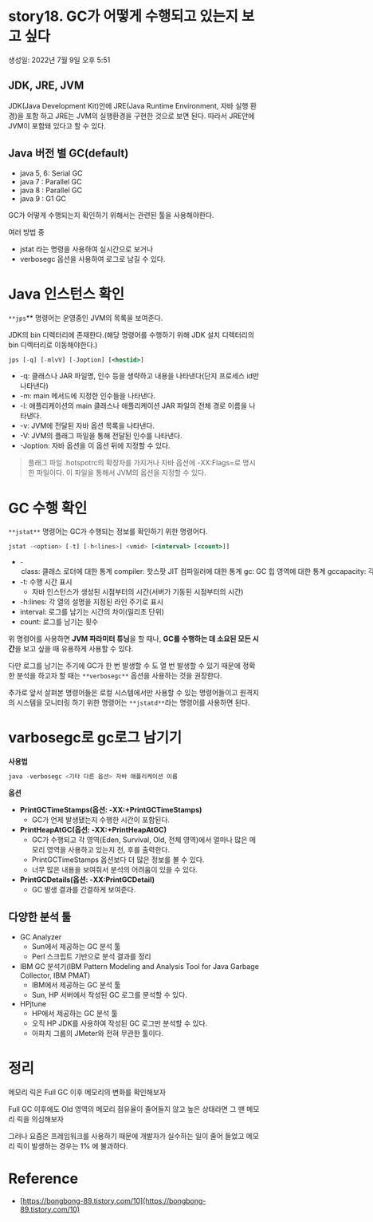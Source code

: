 # story18. GC가 어떻게 수행되고 있는지 보고 싶다
생성일: 2022년 7월 9일 오후 5:51

## JDK, JRE, JVM

JDK(Java Development Kit)안에 JRE(Java Runtime Environment, 자바 실행 환경)을 포함 하고 JRE는 JVM의 실행환경을 구현한 것으로 보면 된다. 따라서 JRE안에 JVM이 포함돼 있다고 할 수 있다.

## Java 버전 별 GC(default)

- java 5, 6: Serial GC
- java 7 : Parallel GC
- java 8 : Parallel GC
- java 9 : G1 GC

GC가 어떻게 수행되는지 확인하기 위해서는 관련된 툴을 사용해야한다.

여러 방법 중 

- jstat 라는 명령을 사용하여 실시간으로 보거나
- verbosegc 옵션을 사용하여 로그로 남길 수 있다.

# Java 인스턴스 확인

`**jps`** 명령어는 운영중인 JVM의 목록을 보여준다.

JDK의 bin 디렉터리에 존재한다.(해당 명령어를 수행하기 위해 JDK 설치 디렉터리의 bin 디렉터리로 이동해야한다.)

```jsx
jps [-q] [-mlvV] [-Joption] [<hostid>]
```

- -q: 클래스나 JAR 파일명, 인수 등을 생략하고 내용을 나타낸다(단지 프로세스 id만 나타낸다)
- -m: main 메서드에 지정한 인수들을 나타낸다.
- -l: 애플리케이션의 main 클래스나 애플리케이션 JAR 파일의 전체 경로 이름을 나타낸다.
- -v: JVM에 전달된 자바 옵션 목록을 나타낸다.
- -V: JVM의 플래그 파일을 통해 전달된 인수를 나타낸다.
- -Joption: 자바 옵션을 이 옵션 뒤에 지정할 수 있다.

> 플래그 파일
.hotspotrc의 확장자를 가지거나 자바 옵션에 -XX:Flags=<file name>로 명시한 파일이다. 이 파일을 통해서 JVM의 옵션을 지정할 수 있다.
> 

 

# GC 수행 확인

`**jstat**` 명령어는 GC가 수행되는 정보를 확인하기 위한 명령어다.

```jsx
jstat -<option> [-t] [-h<lines>] <vmid> [<interval> [<count>]]
```

- -<option>
    - class: 클래스 로더에 대한 통계
    - compiler: 핫스팟 JIT 컴파일러에 대한 통계
    - gc: GC 힙 영역에 대한 통계
    - **gccapacity**: 각 영역의 허용치와 연관된 영역에 대한 통계
        - 각 영역의 크기를 알 수 있어 어떤 영역의 크기를 늘리고 줄여야 할지를 확인 할 수 있는 장점이 있다.
    - gccause: GC의 요약 정보와, 마지막 GC와 현재 GC에 대한 통계
    - gcnew: 각 영역에 대한 통계
    - gcnewcapacity: Young 영역과 관련된 영역에 대한 통계
    - gcold: Old와 Perm 영역에 대한 통계
    - gcoldcapacity: Old 영역의 크기에 대한 통계
    - gcpermcapacity: Perm 영역의 크기에 대한 통계
    - **gcutil**: GC에 대한 요약 정보
        - 힙 영역의 사용량을 %로 보여준다.
    - printcompilation: 핫 스팟 컴파일 메서드에 대한 통계
- -t: 수행 시간 표시
    - 자바 인스턴스가 생성된 시점부터의 시간(서버가 기동된 시점부터의 시간)
- -h:lines: 각 열의 설명을 지정된 라인 주기로 표시
- interval: 로그를 남기는 시간의 차이(밀리초 단위)
- count: 로그를 남기는 횟수

위 명령어를 사용하면 **JVM 파라미터 튜닝**을 할 때나, **GC를 수행하는 데 소요된 모든 시간**을 보고 싶을 때 유용하게 사용할 수 있다.

다만 로그를 남기는 주기에 GC가 한 번 발생할 수 도 열 번 발생할 수 있기 때문에 정확한 분석을 하고자 할 때는 `**verbosegc**` 옵션을 사용하는 것을 권장한다.

추가로 앞서 살펴본 명령어들은 로컬 시스템에서만 사용할 수 있는 명령어들이고 원격지의 시스템을 모니터링 하기 위한 명령어는 `**jstatd**`라는 명령어를 사용하면 된다.

# varbosegc로 gc로그 남기기

**사용법**

```jsx
java -verbosegc <기타 다른 옵션> 자바 애플리케이션 이름
```

**옵션**

- **PrintGCTimeStamps(옵션: -XX:+PrintGCTimeStamps)**
    - GC가 언제 발생됐는지 수행한 시간이 포함된다.
- **PrintHeapAtGC(옵션: -XX:+PrintHeapAtGC)**
    - GC가 수행되고 각 영역(Eden, Survival, Old, 전체 영역)에서 얼마나 많은 메모리 영역을 사용하고 있는지 전, 후를 출력한다.
    - PrintGCTimeStamps 옵션보다 더 많은 정보를 볼 수 있다.
    - 너무 많은 내용을 보여줘서 분석의 어려움이 있을 수 있다.
- **PrintGCDetails(옵션: -XX:PrintGCDetail)**
    - GC 발생 결과를 간결하게 보여준다.
    

## 다양한 분석 툴

- GC Analyzer
    - Sun에서 제공하는 GC 분석 툴
    - Perl 스크립트 기반으로 분석 결과를 정리
- IBM GC 분석기(IBM Pattern Modeling and Analysis Tool for Java Garbage Collector, IBM PMAT)
    - IBM에서 제공하는 GC 분석 툴
    - Sun, HP 서버에서 작성된 GC 로그를 분석할 수 있다.
- HPjtune
    - HP에서 제공하는 GC 분석 툴
    - 오직 HP JDK를 사용하여 작성된 GC 로그만 분석할 수 있다.
    - 아파치 그룹의 JMeter와 전혀 무관한 툴이다.
    

# 정리

메모리 릭은 Full GC 이후 메모리의 변화를 확인해보자 

Full GC 이후에도 Old 영역의 메모리 점유율이 줄어들지 않고 높은 상태라면 그 땐 메모리 릭을 의심해보자

그러나 요즘은 프레임워크를 사용하기 때문에 개발자가 실수하는 일이 줄어 들었고 메모리 릭이 발생하는 경우는 1% 에 불과하다.

# Reference

- [https://bongbong-89.tistory.com/10](https://bongbong-89.tistory.com/10)